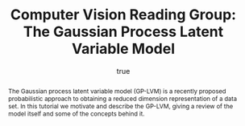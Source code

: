 ---
abstract: The Gaussian process latent variable model (GP-LVM) is a recently proposed
  probabilistic approach to obtaining a reduced dimension representation of a data
  set. In this tutorial we motivate and describe the GP-LVM, giving a review of the
  model itself and some of the concepts behind it.
author:
- family: Lawrence
  given: Neil D.
  gscholar: r3SJcvoAAAAJ
  institute: University of Sheffield
  twitter: lawrennd
  url: http://inverseprobability.com
categories:
- Lawrence-oxford06
day: '27'
errata: []
extras:
- label: PDF Slides
  link: ftp://ftp.dcs.shef.ac.uk/home/neil/gplvmTutorialSlides.pdf
- label: PDF Notes
  link: ftp://ftp.dcs.shef.ac.uk/home/neil/gplvmTutorial.pdf
- label: Demos Software
  link: http://inverseprobability.com/oxford/
- label: Main Software
  link: https://github.com/SheffieldML/GPmat/
group: gplvm
key: Lawrence-oxford06
layout: talk
month: 1
published: 2006-01-27
section: pre
title: 'Computer Vision Reading Group: The <span>G</span>aussian Process Latent Variable
  Model'
venue: Computer Vision Reading Group, Visual Geometry Group, Department of Engineering
  Science, University of Oxford, U.K.
year: '2006'
---
